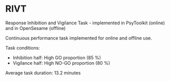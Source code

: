 # RIVT
Response Inhibition and Vigilance Task - implemented in PsyToolkit (online) and in OpenSesame (offline)

Continuous performance task implemented for online and offline use.

Task conditions:
- Inhibition half: High GO proportion (85 %)
- Vigilance half: High NO-GO proportion (80 %)

Average task duration: 13.2 minutes

